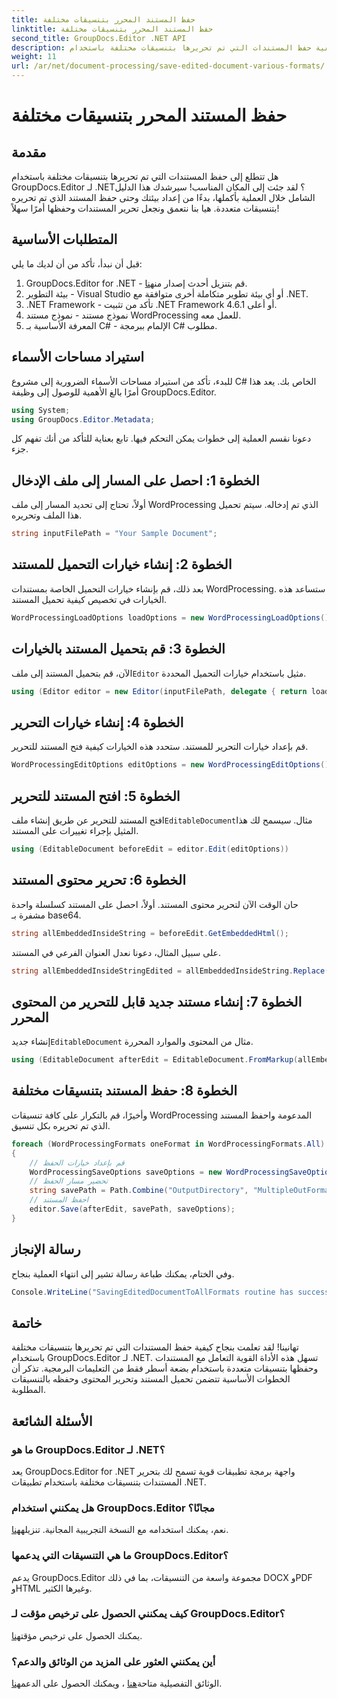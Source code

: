 ```yaml
---
title: حفظ المستند المحرر بتنسيقات مختلفة
linktitle: حفظ المستند المحرر بتنسيقات مختلفة
second_title: GroupDocs.Editor .NET API
description: تعرف على كيفية حفظ المستندات التي تم تحريرها بتنسيقات مختلفة باستخدام GroupDocs.Editor لـ .NET في هذا الدليل الشامل خطوة بخطوة.
weight: 11
url: /ar/net/document-processing/save-edited-document-various-formats/
---
```


# حفظ المستند المحرر بتنسيقات مختلفة

## مقدمة
هل تتطلع إلى حفظ المستندات التي تم تحريرها بتنسيقات مختلفة باستخدام GroupDocs.Editor لـ .NET؟ لقد جئت إلى المكان المناسب! سيرشدك هذا الدليل الشامل خلال العملية بأكملها، بدءًا من إعداد بيئتك وحتى حفظ المستند الذي تم تحريره بتنسيقات متعددة. هيا بنا نتعمق ونجعل تحرير المستندات وحفظها أمرًا سهلاً!
## المتطلبات الأساسية
قبل أن نبدأ، تأكد من أن لديك ما يلي:
1.  GroupDocs.Editor for .NET - قم بتنزيل أحدث إصدار من[هنا](https://releases.groupdocs.com/editor/net/).
2. بيئة التطوير - Visual Studio أو أي بيئة تطوير متكاملة أخرى متوافقة مع .NET.
3. .NET Framework - تأكد من تثبيت .NET Framework 4.6.1 أو أعلى.
4. نموذج مستند - نموذج مستند WordProcessing للعمل معه.
5. المعرفة الأساسية بـ C# - الإلمام ببرمجة C# مطلوب.
## استيراد مساحات الأسماء
للبدء، تأكد من استيراد مساحات الأسماء الضرورية إلى مشروع C# الخاص بك. يعد هذا أمرًا بالغ الأهمية للوصول إلى وظيفة GroupDocs.Editor.
```csharp
using System;
using GroupDocs.Editor.Metadata;
```
دعونا نقسم العملية إلى خطوات يمكن التحكم فيها. تابع بعناية للتأكد من أنك تفهم كل جزء.
## الخطوة 1: احصل على المسار إلى ملف الإدخال
أولاً، تحتاج إلى تحديد المسار إلى ملف WordProcessing الذي تم إدخاله. سيتم تحميل هذا الملف وتحريره.
```csharp
string inputFilePath = "Your Sample Document";
```
## الخطوة 2: إنشاء خيارات التحميل للمستند
بعد ذلك، قم بإنشاء خيارات التحميل الخاصة بمستندات WordProcessing. ستساعد هذه الخيارات في تخصيص كيفية تحميل المستند.
```csharp
WordProcessingLoadOptions loadOptions = new WordProcessingLoadOptions();
```
## الخطوة 3: قم بتحميل المستند بالخيارات
 الآن، قم بتحميل المستند إلى ملف`Editor` مثيل باستخدام خيارات التحميل المحددة.
```csharp
using (Editor editor = new Editor(inputFilePath, delegate { return loadOptions; }))
```
## الخطوة 4: إنشاء خيارات التحرير
قم بإعداد خيارات التحرير للمستند. ستحدد هذه الخيارات كيفية فتح المستند للتحرير.
```csharp
WordProcessingEditOptions editOptions = new WordProcessingEditOptions();
```
## الخطوة 5: افتح المستند للتحرير
 افتح المستند للتحرير عن طريق إنشاء ملف`EditableDocument`مثال. سيسمح لك هذا المثيل بإجراء تغييرات على المستند.
```csharp
using (EditableDocument beforeEdit = editor.Edit(editOptions))
```
## الخطوة 6: تحرير محتوى المستند
حان الوقت الآن لتحرير محتوى المستند. أولاً، احصل على المستند كسلسلة واحدة مشفرة بـ base64.
```csharp
string allEmbeddedInsideString = beforeEdit.GetEmbeddedHtml();
```
على سبيل المثال، دعونا نعدل العنوان الفرعي في المستند.
```csharp
string allEmbeddedInsideStringEdited = allEmbeddedInsideString.Replace("Subtitle", "Edited subtitle");
```
## الخطوة 7: إنشاء مستند جديد قابل للتحرير من المحتوى المحرر
 إنشاء جديد`EditableDocument` مثال من المحتوى والموارد المحررة.
```csharp
using (EditableDocument afterEdit = EditableDocument.FromMarkup(allEmbeddedInsideStringEdited, null))
```
## الخطوة 8: حفظ المستند بتنسيقات مختلفة
وأخيرًا، قم بالتكرار على كافة تنسيقات WordProcessing المدعومة واحفظ المستند الذي تم تحريره بكل تنسيق.
```csharp
foreach (WordProcessingFormats oneFormat in WordProcessingFormats.All)
{
    // قم بإعداد خيارات الحفظ
    WordProcessingSaveOptions saveOptions = new WordProcessingSaveOptions(oneFormat);
    // تحضير مسار الحفظ
    string savePath = Path.Combine("OutputDirectory", "MultipleOutFormats." + saveOptions.OutputFormat.Extension);
    // احفظ المستند
    editor.Save(afterEdit, savePath, saveOptions);
}
```
## رسالة الإنجاز
وفي الختام، يمكنك طباعة رسالة تشير إلى انتهاء العملية بنجاح.
```csharp
Console.WriteLine("SavingEditedDocumentToAllFormats routine has successfully finished");
```
## خاتمة
تهانينا! لقد تعلمت بنجاح كيفية حفظ المستندات التي تم تحريرها بتنسيقات مختلفة باستخدام GroupDocs.Editor لـ .NET. تسهل هذه الأداة القوية التعامل مع المستندات وحفظها بتنسيقات متعددة باستخدام بضعة أسطر فقط من التعليمات البرمجية. تذكر أن الخطوات الأساسية تتضمن تحميل المستند وتحرير المحتوى وحفظه بالتنسيقات المطلوبة.
## الأسئلة الشائعة
### ما هو GroupDocs.Editor لـ .NET؟
يعد GroupDocs.Editor for .NET واجهة برمجة تطبيقات قوية تسمح لك بتحرير المستندات بتنسيقات مختلفة باستخدام تطبيقات .NET.
### هل يمكنني استخدام GroupDocs.Editor مجانًا؟
 نعم، يمكنك استخدامه مع النسخة التجريبية المجانية. تنزيله[هنا](https://releases.groupdocs.com/).
### ما هي التنسيقات التي يدعمها GroupDocs.Editor؟
يدعم GroupDocs.Editor مجموعة واسعة من التنسيقات، بما في ذلك DOCX وPDF وHTML وغيرها الكثير.
### كيف يمكنني الحصول على ترخيص مؤقت لـ GroupDocs.Editor؟
 يمكنك الحصول على ترخيص مؤقت[هنا](https://purchase.groupdocs.com/temporary-license/).
### أين يمكنني العثور على المزيد من الوثائق والدعم؟
 الوثائق التفصيلية متاحة[هنا](https://tutorials.groupdocs.com/editor/net/) ، ويمكنك الحصول على الدعم[هنا](https://forum.groupdocs.com/c/editor/20).